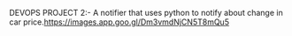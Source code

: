 DEVOPS PROJECT 2:-
A notifier that uses python to notify about change in car price.https://images.app.goo.gl/Dm3vmdNjCN5T8mQu5



